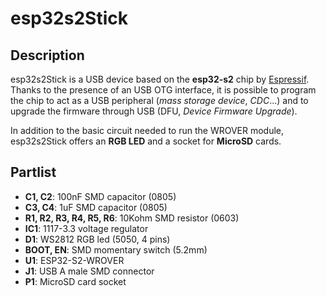 # esp32s2Stick
## Description
esp32s2Stick is a USB device based on the **esp32-s2** chip by [Espressif](https://www.espressif.com/en/products/socs/esp32-s2).
Thanks to the presence of an USB OTG interface, it is possible to program the chip to act as a USB peripheral (*mass storage device*, *CDC*...) and to upgrade the firmware through USB (DFU, *Device Firmware Upgrade*).

In addition to the basic circuit needed to run the WROVER module, esp32s2Stick offers an **RGB LED** and a socket for **MicroSD** cards.
## Partlist 
 - **C1, C2**: 100nF SMD capacitor (0805)
 - **C3, C4**: 1uF SMD capacitor (0805)
 - **R1, R2, R3, R4, R5, R6**: 10Kohm SMD resistor (0603)
 - **IC1**: 1117-3.3 voltage regulator
 - **D1**: WS2812 RGB led (5050, 4 pins)
 - **BOOT, EN**: SMD momentary switch (5.2mm)
 - **U1**: ESP32-S2-WROVER
 - **J1**: USB A male SMD connector
 - **P1**: MicroSD card socket